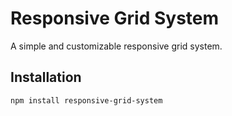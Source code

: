 # Responsive Grid System

A simple and customizable responsive grid system.

## Installation

```bash
npm install responsive-grid-system
```
